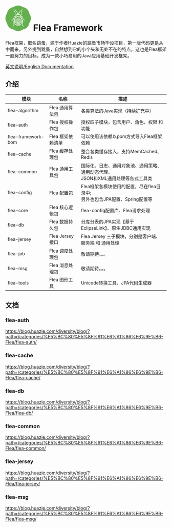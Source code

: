 # <img src="src/docs/flea-framework.png" width="80" height="80"> Flea Framework
Flea框架，取名跳蚤，源于作者Huazie的跳蚤市场毕设项目，第一版代码更是从中而来。另外提到跳蚤，自然想到它的小个头和无处不在的特点，这也是Flea框架一直努力的目标，成为一款小巧易用的Java应用基础开发框架。

[英文说明/English Documentation](README_EN.md)

## 介绍

|  模块                  |  名称              |    描述                                |
|-----------------------|--------------------| --------------------------------------|
|  flea-algorithm       | Flea 通用算法包     | 各类算法的Java实现（持续扩充中）  |
|  flea-auth            | Flea 授权操作包     | 授权四子模块，包含用户、角色、权限 和 功能|
|  flea-framework-bom   | Flea 框架依赖清单   | 可以使用该依赖以pom方式导入Flea框架依赖 |
|  flea-cache           | Flea 缓存处理包     | 整合各类缓存接入，支持MemCached、Redis  |
|  flea-common          | Flea 通用工具包     | 国际化、日志、通用对象池、通用策略、通用动态代理、<br/>JSON和XML通用处理等各式工具类|
|  flea-config          | Flea 配置包         | Flea框架各模块使用的配置，尽在flea目录中;<br/>另外也包含JPA配置、Spring配置等|
|  flea-core            | Flea 核心逻辑包     | flea-config配置库、Flea请求处理|
|  flea-db              | Flea 数据持久包     | 分库分表的JPA实现【基于EclipseLink】、原生JDBC通用实现|
|  flea-jersey          | Flea Jersey 接口    | Flea Jersey 三子模块，分别是客户端、服务端 和 通用处理|
|  flea-job             | Flea 调度处理包     | 敬请期待。。。|
|  flea-msg             | Flea 消息处理包     | 敬请期待。。。|
|  flea-tools           | Flea 图形工具       | Unicode转换工具、JPA代码生成器 |

## 文档

### flea-auth

https://blog.huazie.com/diversity/blog/?path=/categories/%E5%BC%80%E5%8F%91%E6%A1%86%E6%9E%B6-Flea/flea-auth/

### flea-cache

https://blog.huazie.com/diversity/blog/?path=/categories/%E5%BC%80%E5%8F%91%E6%A1%86%E6%9E%B6-Flea/flea-cache/

### flea-db

https://blog.huazie.com/diversity/blog/?path=/categories/%E5%BC%80%E5%8F%91%E6%A1%86%E6%9E%B6-Flea/flea-db/

### flea-common

https://blog.huazie.com/diversity/blog/?path=/categories/%E5%BC%80%E5%8F%91%E6%A1%86%E6%9E%B6-Flea/flea-common/

### flea-jersey

https://blog.huazie.com/diversity/blog/?path=/categories/%E5%BC%80%E5%8F%91%E6%A1%86%E6%9E%B6-Flea/flea-jersey/

### flea-msg

https://blog.huazie.com/diversity/blog/?path=/categories/%E5%BC%80%E5%8F%91%E6%A1%86%E6%9E%B6-Flea/flea-msg/